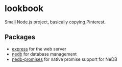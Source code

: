 # lookbook

Small Node.js project, basically copying Pinterest.

## Packages

* [express](https://www.npmjs.com/package/express) for the web server
* [nedb](https://www.npmjs.com/package/nedb) for database management 
* [nedb-promises](https://www.npmjs.com/package/nedb-promises) for native promise support for NeDB
